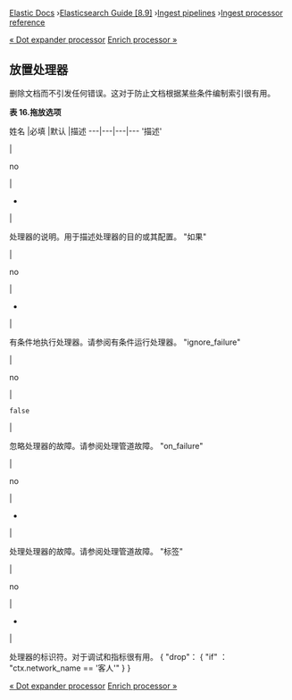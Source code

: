 

[Elastic Docs](/guide/) ›[Elasticsearch Guide [8.9]](index.md) ›[Ingest
pipelines](ingest.md) ›[Ingest processor reference](processors.md)

[« Dot expander processor](dot-expand-processor.md) [Enrich processor
»](enrich-processor.md)

## 放置处理器

删除文档而不引发任何错误。这对于防止文档根据某些条件编制索引很有用。

**表 16.拖放选项**

姓名 |必填 |默认 |描述 ---|---|---|--- '描述'

|

no

|

-

|

处理器的说明。用于描述处理器的目的或其配置。   "如果"

|

no

|

-

|

有条件地执行处理器。请参阅有条件运行处理器。   "ignore_failure"

|

no

|

`false`

|

忽略处理器的故障。请参阅处理管道故障。   "on_failure"

|

no

|

-

|

处理处理器的故障。请参阅处理管道故障。   "标签"

|

no

|

-

|

处理器的标识符。对于调试和指标很有用。               { "drop"： { "if" ： "ctx.network_name == '客人'" } }

[« Dot expander processor](dot-expand-processor.md) [Enrich processor
»](enrich-processor.md)
